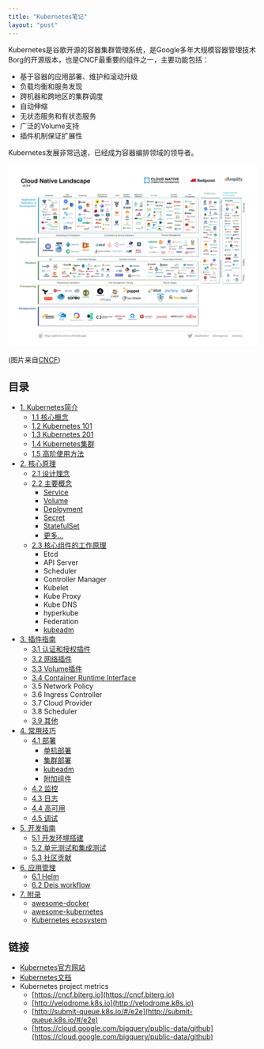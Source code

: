 ```yaml
---
title: "Kubernetes笔记"
layout: "post"
---
```


Kubernetes是谷歌开源的容器集群管理系统，是Google多年大规模容器管理技术Borg的开源版本，也是CNCF最重要的组件之一，主要功能包括：

- 基于容器的应用部署、维护和滚动升级
- 负载均衡和服务发现
- 跨机器和跨地区的集群调度
- 自动伸缩
- 无状态服务和有状态服务
- 广泛的Volume支持
- 插件机制保证扩展性

Kubernetes发展非常迅速，已经成为容器编排领域的领导者。

![](CloudNativeLandscape.jpg)

(图片来自[CNCF](https://github.com/cncf/landscape))

## 目录

- [1. Kubernetes简介](introduction/)
  - [1.1 核心概念](introduction/concepts.html)
  - [1.2 Kubernetes 101](introduction/101.html)
  - [1.3 Kubernetes 201](introduction/201.html)
  - [1.4 Kubernetes集群](introduction/cluster.html)
  - [1.5 高阶使用方法](use-guide/)
- [2. 核心原理](architecture/)
  - [2.1 设计理念](architecture/concepts.html)
  - [2.2 主要概念](architecture/objects.html)
    - [Service](architecture/Service.html)
    - [Volume](architecture/Volume.html)
    - [Deployment](architecture/deployment.html)
    - [Secret](architecture/Secret.html)
    - [StatefulSet](architecture/statefulset.html)
    - [更多...](architecture/objects.html)
  - [2.3 核心组件的工作原理](components/)
    - Etcd
    - API Server
    - Scheduler
    - Controller Manager
    - Kubelet
    - Kube Proxy
    - Kube DNS
    - hyperkube
    - Federation
    - [kubeadm](architecture/kubeadm.html)
- [3. 插件指南](plugins/)
  - [3.1 认证和授权插件](plugins/auth.html)
  - [3.2 网络插件](plugins/network.html)
  - [3.3 Volume插件](plugins/volume.html)
  - [3.4 Container Runtime Interface](plugins/CRI.html)
  - 3.5 Network Policy
  - 3.6 Ingress Controller
  - 3.7 Cloud Provider
  - 3.8 Scheduler
  - [3.9 其他](plugins/other.html)
- [4. 常用技巧](deploy)
  - [4.1 部署](deploy)
    - [单机部署](deploy/single.html)
    - [集群部署](deploy/cluster.html)
    - [kubeadm](deploy/kubeadm.html)
    - [附加组件](addons)
  - [4.2 监控](monitor/)
  - [4.3 日志](deploy/logging.html)
  - [4.4 高可用](ha/)
  - [4.5 调试](debugging/)
- [5. 开发指南](dev/)
  - [5.1 开发环境搭建](dev/index.html)
  - [5.2 单元测试和集成测试](dev/testing.html)
  - [5.3 社区贡献](dev/contribute.html)
- [6. 应用管理](apps/)
  - [6.1 Helm](apps/helm-app.html)
  - [6.2 Deis workflow](apps/deis.html)
- [7. 附录](appendix/)
  - [awesome-docker](appendix/awesome-docker.html)
  - [awesome-kubernetes](appendix/awesome-kubernetes.html)
  - [Kubernetes ecosystem](ecosystem.html)

## 链接

- [Kubernetes官方网站](https://kubernetes.io/)
- [Kubernetes文档](https://kubernetes.io/docs/home/)
- Kubernetes project metrics
  - [https://cncf.biterg.io](https://cncf.biterg.io)
  - [http://velodrome.k8s.io](http://velodrome.k8s.io)
  - [http://submit-queue.k8s.io/#/e2e](http://submit-queue.k8s.io/#/e2e)
  - [https://cloud.google.com/bigquery/public-data/github](https://cloud.google.com/bigquery/public-data/github)
